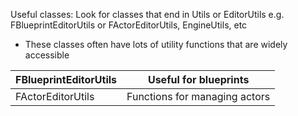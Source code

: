 Useful classes: Look for classes that end in Utils or EditorUtils e.g. FBlueprintEditorUtils or FActorEditorUtils, EngineUtils, etc

- These classes often have lots of utility functions that are widely accessible

<table><thead><tr class="header"><th>FBlueprintEditorUtils</th><th>Useful for blueprints</th></tr></thead><tbody><tr class="odd"><td>FActorEditorUtils</td><td>Functions for managing actors</td></tr></tbody></table>
